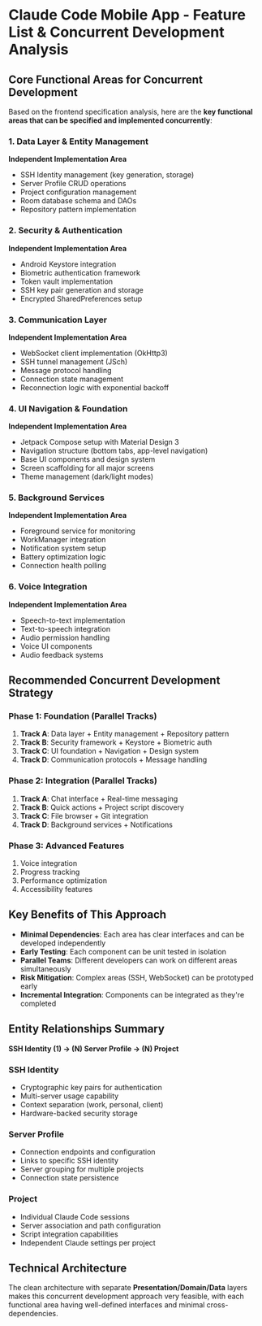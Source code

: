# Claude Code Mobile App - Feature List & Concurrent Development Analysis

## Core Functional Areas for Concurrent Development

Based on the frontend specification analysis, here are the **key functional areas that can be specified and implemented concurrently**:

### 1. **Data Layer & Entity Management** 
**Independent Implementation Area**
- SSH Identity management (key generation, storage)
- Server Profile CRUD operations  
- Project configuration management
- Room database schema and DAOs
- Repository pattern implementation

### 2. **Security & Authentication**
**Independent Implementation Area**
- Android Keystore integration
- Biometric authentication framework
- Token vault implementation
- SSH key pair generation and storage
- Encrypted SharedPreferences setup

### 3. **Communication Layer**
**Independent Implementation Area** 
- WebSocket client implementation (OkHttp3)
- SSH tunnel management (JSch)
- Message protocol handling
- Connection state management
- Reconnection logic with exponential backoff

### 4. **UI Navigation & Foundation**
**Independent Implementation Area**
- Jetpack Compose setup with Material Design 3
- Navigation structure (bottom tabs, app-level navigation)
- Base UI components and design system
- Screen scaffolding for all major screens
- Theme management (dark/light modes)

### 5. **Background Services**
**Independent Implementation Area**
- Foreground service for monitoring
- WorkManager integration
- Notification system setup
- Battery optimization logic
- Connection health polling

### 6. **Voice Integration**
**Independent Implementation Area**
- Speech-to-text implementation
- Text-to-speech integration
- Audio permission handling
- Voice UI components
- Audio feedback systems

## Recommended Concurrent Development Strategy

### **Phase 1: Foundation (Parallel Tracks)**
1. **Track A**: Data layer + Entity management + Repository pattern
2. **Track B**: Security framework + Keystore + Biometric auth
3. **Track C**: UI foundation + Navigation + Design system
4. **Track D**: Communication protocols + Message handling

### **Phase 2: Integration (Parallel Tracks)**
1. **Track A**: Chat interface + Real-time messaging
2. **Track B**: Quick actions + Project script discovery
3. **Track C**: File browser + Git integration  
4. **Track D**: Background services + Notifications

### **Phase 3: Advanced Features**
1. Voice integration
2. Progress tracking
3. Performance optimization
4. Accessibility features

## Key Benefits of This Approach

- **Minimal Dependencies**: Each area has clear interfaces and can be developed independently
- **Early Testing**: Each component can be unit tested in isolation
- **Parallel Teams**: Different developers can work on different areas simultaneously
- **Risk Mitigation**: Complex areas (SSH, WebSocket) can be prototyped early
- **Incremental Integration**: Components can be integrated as they're completed

## Entity Relationships Summary

**SSH Identity (1) → (N) Server Profile → (N) Project**

### SSH Identity
- Cryptographic key pairs for authentication
- Multi-server usage capability
- Context separation (work, personal, client)
- Hardware-backed security storage

### Server Profile  
- Connection endpoints and configuration
- Links to specific SSH identity
- Server grouping for multiple projects
- Connection state persistence

### Project
- Individual Claude Code sessions
- Server association and path configuration
- Script integration capabilities
- Independent Claude settings per project

## Technical Architecture

The clean architecture with separate **Presentation/Domain/Data** layers makes this concurrent development approach very feasible, with each functional area having well-defined interfaces and minimal cross-dependencies.